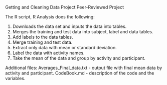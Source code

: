  Getting and Cleaning Data Project
 Peer-Reviewed Project
 
 The R script, R Analysis does the following:
 1. Downloads the data set and inputs the data into tables.
 2. Merges the training and test data into subject, label and data tables.
 3. Add labels to the data tables.
 4. Merge training and test data.
 5. Extract only data with mean or standard deviation.
 6. Label the data with activity names.
 7. Take the mean of the data and group by activity and participant. 
 
 Additional files:
 Averages_Final_data.txt - output file with final mean data by activity and
 participant. 
 CodeBook.md - description of the code and the variables. 